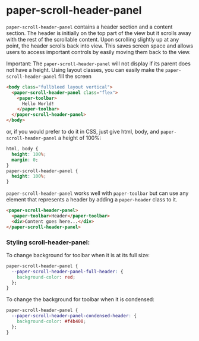 paper-scroll-header-panel
========================

`paper-scroll-header-panel` contains a header section and a content section. The header is initially on the top part of the view but it scrolls away with the rest of the scrollable content. Upon scrolling slightly up at any point, the header scrolls back into view. This saves screen space and allows users to access important controls by easily moving them back to the view.

Important: The `paper-scroll-header-panel` will not display if its parent does not have a height. Using layout classes, you can easily make the `paper-scroll-header-panel` fill the screen

```html
<body class="fullbleed layout vertical">
  <paper-scroll-header-panel class="flex">
    <paper-toolbar>
      Hello World!
    </paper-toolbar>
  </paper-scroll-header-panel>
</body>
```
or, if you would prefer to do it in CSS, just give html, body, and `paper-scroll-header-panel` a height of 100%:
```css
html, body {
  height: 100%;
  margin: 0;
}
paper-scroll-header-panel {
  height: 100%;
}
```
`paper-scroll-header-panel` works well with `paper-toolbar` but can use any element that represents a header by adding a `paper-header` class to it.

```html
<paper-scroll-header-panel>
  <paper-toolbar>Header</paper-toolbar>
  <div>Content goes here...</div>
</paper-scroll-header-panel>
```

### Styling scroll-header-panel:

To change background for toolbar when it is at its full size:

```css
paper-scroll-header-panel {
  --paper-scroll-header-panel-full-header: {
    background-color: red;
  };
}
```

To change the background for toolbar when it is condensed:

```css
paper-scroll-header-panel {
  --paper-scroll-header-panel-condensed-header: {
    background-color: #f4b400;
  };
}
```
